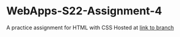 # WebApps-S22-Assignment-4
A practice assignment for HTML with CSS
Hosted at <a href="https://github.com/44-563-Web-Apps-S22/webapps-s22-assignment-4-Trilochan-Reddy/settings/branches">link to branch</a>
